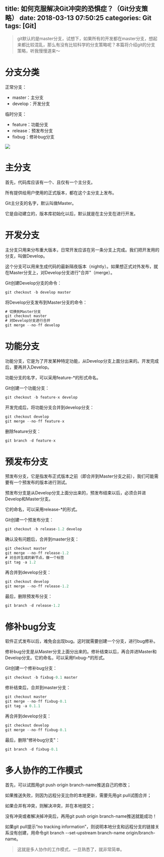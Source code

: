 title: 如何克服解决Git冲突的恐惧症？（Git分支策略）
date: 2018-03-13 07:50:25
categories: Git
tags: [Git]
---
>git默认的是master分支，试想下，如果所有的开发都在master分支，想起来都比较混乱，那么有没有比较科学的分支策略呢？本篇将介绍git的分支策略，听我慢慢道来～

# 分支分类

正常分支：

+ master：主分支
+ develop：开发分支

临时分支：

+ feature：功能分支
+ release：预发布分支
+ fixbug：修补bug分支

![](https://user-gold-cdn.xitu.io/2018/3/10/162100f7945bace0?w=840&h=885&f=png&s=121275)

<!--more-->

# 主分支

首先，代码库应该有一个、且仅有一个主分支。

所有提供给用户使用的正式版本，都在这个主分支上发布。

Git主分支的名字，默认叫做Master。

它是自动建立的，版本库初始化以后，默认就是在主分支在进行开发。

# 开发分支

主分支只用来分布重大版本，日常开发应该在另一条分支上完成。我们把开发用的分支，叫做Develop。

这个分支可以用来生成代码的最新隔夜版本（nightly）。如果想正式对外发布，就在Master分支上，对Develop分支进行"合并"（merge）。

Git创建Develop分支的命令：
    
```java
git checkout -b develop master
```
    
将Develop分支发布到Master分支的命令：

```java
# 切换到Master分支
git checkout master
# 对Develop分支进行合并
git merge --no-ff develop
```

# 功能分支

功能分支，它是为了开发某种特定功能，从Develop分支上面分出来的。开发完成后，要再并入Develop。

功能分支的名字，可以采用feature-*的形式命名。

Git创建一个功能分支：

```java
git checkout -b feature-x develop
```

开发完成后，将功能分支合并到develop分支： 

```java
git checkout develop
git merge --no-ff feature-x
```

删除feature分支：
```java
git branch -d feature-x
```

# 预发布分支

预发布分支，它是指发布正式版本之前（即合并到Master分支之前），我们可能需要有一个预发布的版本进行测试。

预发布分支是从Develop分支上面分出来的，预发布结束以后，必须合并进Develop和Master分支。

它的命名，可以采用release-*的形式。

Git创建一个预发布分支：

```java
git checkout -b release-1.2 develop
```

确认没有问题后，合并到master分支：   

```java
git checkout master
git merge --no-ff release-1.2
# 对合并生成的新节点，做一个标签
git tag -a 1.2
```

再合并到develop分支：

```java
git checkout develop
git merge --no-ff release-1.2
```

最后，删除预发布分支：

```java
git branch -d release-1.2
```

# 修补bug分支

软件正式发布以后，难免会出现bug。这时就需要创建一个分支，进行bug修补。

修补bug分支是从Master分支上面分出来的。修补结束以后，再合并进Master和Develop分支。它的命名，可以采用fixbug-*的形式。

Git创建一个修补bug分支：

```java
git checkout -b fixbug-0.1 master
```

修补结束后，合并到master分支：  

```java
git checkout master
git merge --no-ff fixbug-0.1
git tag -a 0.1.1
```

再合并到develop分支：

```java
git checkout develop
git merge --no-ff fixbug-0.1
```

最后，删除"修补bug分支"：

```java
git branch -d fixbug-0.1
```

# 多人协作的工作模式

首先，可以试图用git push origin branch-name推送自己的修改；

如果推送失败，则因为远程分支比你的本地更新，需要先用git pull试图合并；

如果合并有冲突，则解决冲突，并在本地提交；

没有冲突或者解决掉冲突后，再用git push origin branch-name推送就能成功！

如果git pull提示“no tracking information”，则说明本地分支和远程分支的链接关系没有创建，用命令git branch --set-upstream branch-name origin/branch-name。

>这就是多人协作的工作模式，一旦熟悉了，就非常简单。